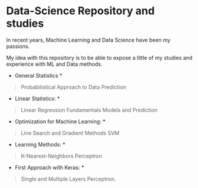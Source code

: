 # Data-Science Repository and studies

In recent years, Machine Learning and Data Science have been my passions.

My idea with this repository is to be able to expose a little of my studies and experience with ML and Data methods.


* General Statistics *
> Probabilistical Approach to Data Prediction

* Linear Statistics: *
> Linear Regression Fundamentals
> Models and Prediction

* Optimization for Machine Learning: *
> Line Search and Gradient Methods
> SVM

* Learning Methods: *
> K-Nearest-Neighbors
> Perceptron

* First Approach with Keras: *
> Single and Multiple Layers Perceptron.
